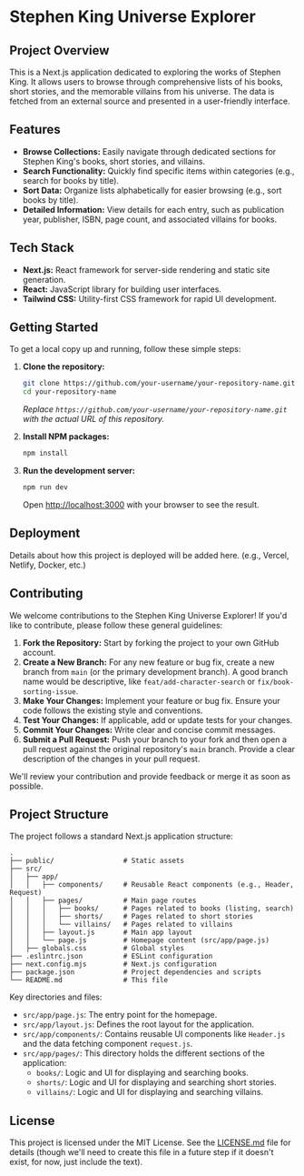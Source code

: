 # Stephen King Universe Explorer

## Project Overview

This is a Next.js application dedicated to exploring the works of Stephen King. It allows users to browse through comprehensive lists of his books, short stories, and the memorable villains from his universe. The data is fetched from an external source and presented in a user-friendly interface.

## Features

*   **Browse Collections:** Easily navigate through dedicated sections for Stephen King's books, short stories, and villains.
*   **Search Functionality:** Quickly find specific items within categories (e.g., search for books by title).
*   **Sort Data:** Organize lists alphabetically for easier browsing (e.g., sort books by title).
*   **Detailed Information:** View details for each entry, such as publication year, publisher, ISBN, page count, and associated villains for books.

## Tech Stack

*   **Next.js:** React framework for server-side rendering and static site generation.
*   **React:** JavaScript library for building user interfaces.
*   **Tailwind CSS:** Utility-first CSS framework for rapid UI development.

## Getting Started

To get a local copy up and running, follow these simple steps:

1.  **Clone the repository:**
    ```bash
    git clone https://github.com/your-username/your-repository-name.git
    cd your-repository-name
    ```
    *Replace `https://github.com/your-username/your-repository-name.git` with the actual URL of this repository.*

2.  **Install NPM packages:**
    ```bash
    npm install
    ```

3.  **Run the development server:**
    ```bash
    npm run dev
    ```
    Open [http://localhost:3000](http://localhost:3000) with your browser to see the result.

## Deployment

Details about how this project is deployed will be added here. (e.g., Vercel, Netlify, Docker, etc.)

## Contributing

We welcome contributions to the Stephen King Universe Explorer! If you'd like to contribute, please follow these general guidelines:

1.  **Fork the Repository:** Start by forking the project to your own GitHub account.
2.  **Create a New Branch:** For any new feature or bug fix, create a new branch from `main` (or the primary development branch). A good branch name would be descriptive, like `feat/add-character-search` or `fix/book-sorting-issue`.
3.  **Make Your Changes:** Implement your feature or bug fix. Ensure your code follows the existing style and conventions.
4.  **Test Your Changes:** If applicable, add or update tests for your changes.
5.  **Commit Your Changes:** Write clear and concise commit messages.
6.  **Submit a Pull Request:** Push your branch to your fork and then open a pull request against the original repository's `main` branch. Provide a clear description of the changes in your pull request.

We'll review your contribution and provide feedback or merge it as soon as possible.

## Project Structure

The project follows a standard Next.js application structure:

```
.
├── public/                 # Static assets
├── src/
│   ├── app/
│   │   ├── components/     # Reusable React components (e.g., Header, Request)
│   │   ├── pages/          # Main page routes
│   │   │   ├── books/      # Pages related to books (listing, search)
│   │   │   ├── shorts/     # Pages related to short stories
│   │   │   └── villains/   # Pages related to villains
│   │   ├── layout.js       # Main app layout
│   │   └── page.js         # Homepage content (src/app/page.js)
│   ├── globals.css         # Global styles
├── .eslintrc.json          # ESLint configuration
├── next.config.mjs         # Next.js configuration
├── package.json            # Project dependencies and scripts
└── README.md               # This file
```

Key directories and files:

*   `src/app/page.js`: The entry point for the homepage.
*   `src/app/layout.js`: Defines the root layout for the application.
*   `src/app/components/`: Contains reusable UI components like `Header.js` and the data fetching component `request.js`.
*   `src/app/pages/`: This directory holds the different sections of the application:
    *   `books/`: Logic and UI for displaying and searching books.
    *   `shorts/`: Logic and UI for displaying and searching short stories.
    *   `villains/`: Logic and UI for displaying and searching villains.

## License
This project is licensed under the MIT License. See the [LICENSE.md](LICENSE.md) file for details (though we'll need to create this file in a future step if it doesn't exist, for now, just include the text).

